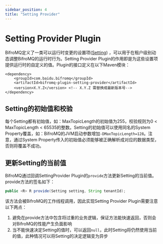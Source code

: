 ```yaml
---
sidebar_position: 4
title: "Setting Provider"
---
```


# Setting Provider Plugin

BifroMQ定义了一类可以运行时变更的设置项([Setting](https://github.com/baidu/bifromq/blob/main/bifromq-plugin/bifromq-plugin-setting-provider/src/main/java/com/baidu/bifromq/plugin/settingprovider/ISettingProvider.java))
，可以用于在租户级别动态调整BifroMQ的运行时行为。Setting Provider Plugin的作用即是为这些设置项提供运行时的自定义的值。Plugin的接口定义在以下Maven模块：
```
<dependency>
    <groupId>com.baidu.bifromq</groupId>
    <artifactId>bifromq-plugin-setting-provider</artifactId>
    <version>X.Y.Z</version> <!-- X.Y.Z 需替换成最新版本号-->
</dependency>
```

## Setting的初始值和校验
每个Setting都有初始值，如：MaxTopicLength的初始值为255，校验规则为0 < MaxTopicLength < 65535的整数。Setting的初始值可以使用同名的System Property覆盖，如：BifroMQ的JVM启动参数增加`-DMaxTopicLength=128`。注意，通过System Property传入的初始值必须能够被正确解析成对应的数据类型，否则将覆盖不成功。

## 更新Setting的当前值
BifroMQ通过回调SettingProvider Plugin的`provide`方法更新Setting的当前值。provide方法的签名如下：
```java
public <R> R provide(Setting setting, String tenantId);
```
该方法会被BifroMQ的工作线程调用，因此实现Setting Provider Plugin需要注意以下两点：
1. 避免在provide方法中包含将过重的业务逻辑，保证方法能快速返回，否则会对BifroMQ的性能产生负面影响
2. 当不能快速决定Setting的值时，可以返回`null`，此时Setting将仍然使用当前的值，此种情况可以将Setting的决定逻辑变为异步